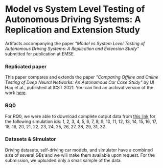 # Model vs System Level Testing of Autonomous Driving Systems: A Replication and Extension Study
Artifacts accompanying the paper *"Model vs System Level Testing of Autonomous Driving Systems: A Replication and Extension Study"* submitted for publication at EMSE.

### Replicated paper
This paper compares and extends the paper *"Comparing Offline and Online Testing of Deep Neural Networks: An Autonomous Car Case Study"* by Ul Haq et al., published at ICST 2021. You can find an archival version of the work [here](https://arxiv.org/abs/1912.00805).

### RQ0

For RQ0, we were able to download complete output data from [this link](http://tiny.cc/Experiment-data) for the following simulation ids: 1, 2, 3, 4, 5, 6, 7, 8, 9, 10, 11, 12, 13, 14, 15, 16, 17, 18, 19, 20, 21, 22, 23, 24, 25, 26, 27, 28, 29, 31, 32.


### Datasets & Simulator

Driving datasets, self-driving car models, and simulator have a combined size of several GBs and we will make them available upon request. For the submission, we uploaded only a small sample of the data.
